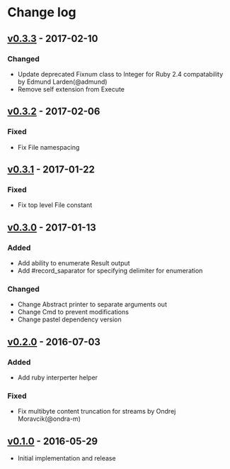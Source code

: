 # Change log

## [v0.3.3] - 2017-02-10

### Changed
* Update deprecated Fixnum class to Integer for Ruby 2.4 compatability by Edmund Larden(@admund)
* Remove self extension from Execute

## [v0.3.2] - 2017-02-06

### Fixed
* Fix File namespacing

## [v0.3.1] - 2017-01-22

### Fixed
* Fix top level File constant

## [v0.3.0] - 2017-01-13

### Added
* Add ability to enumerate Result output
* Add #record_saparator for specifying delimiter for enumeration

### Changed
* Change Abstract printer to separate arguments out
* Change Cmd to prevent modifications
* Change pastel dependency version

## [v0.2.0] - 2016-07-03

### Added
* Add ruby interperter helper

### Fixed
* Fix multibyte content truncation for streams by Ondrej Moravcik(@ondra-m)

## [v0.1.0] - 2016-05-29

* Initial implementation and release

[v0.3.3]: https://github.com/piotrmurach/tty-command/compare/v0.3.2...v0.3.3
[v0.3.2]: https://github.com/piotrmurach/tty-command/compare/v0.3.1...v0.3.2
[v0.3.1]: https://github.com/piotrmurach/tty-command/compare/v0.3.0...v0.3.1
[v0.3.0]: https://github.com/piotrmurach/tty-command/compare/v0.2.0...v0.3.0
[v0.2.0]: https://github.com/piotrmurach/tty-command/compare/v0.1.0...v0.2.0
[v0.1.0]: https://github.com/piotrmurach/tty-command/compare/v0.1.0
